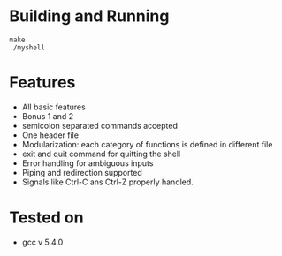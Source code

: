 # Building and Running
	
    make
    ./myshell

# Features

- All basic features
- Bonus 1 and 2
- semicolon separated commands accepted
- One header file
- Modularization: each category of functions is defined in different file
- exit and quit command for quitting the shell
- Error handling for ambiguous inputs
- Piping and redirection supported
- Signals like Ctrl-C ans Ctrl-Z properly handled. 


# Tested on

- gcc v 5.4.0
